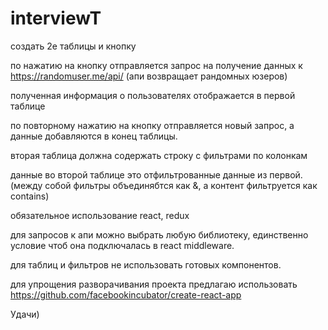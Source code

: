 # interviewT

создать 2е таблицы и кнопку

по нажатию на кнопку отправляется запрос на получение данных к https://randomuser.me/api/ (апи возвращает рандомных юзеров)

полученная информация о пользователях отображается в первой таблице

по повторному нажатию на кнопку отправляется новый запрос, а данные добавляются в конец таблицы.

вторая таблица должна содержать строку с фильтрами по колонкам

данные во второй таблице это отфильтрованные данные из первой. (между собой фильтры объединябтся как &, а контент фильтруется как contains)


обязательное использование react, redux

для запросов к апи можно выбрать любую библиотеку, единственно условие чтоб она подключалась в react middleware. 

для таблиц и фильтров не использовать готовых компонентов.

для упрощения разворачивания проекта предлагаю использовать https://github.com/facebookincubator/create-react-app


Удачи)
